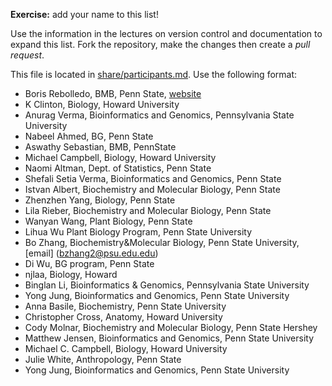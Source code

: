 **Exercise:** add your name to this list!

Use the information in the lectures on version control and documentation to expand this list.
Fork the repository, make the changes then create a *pull request*.

This file is located in [share/participants.md][url]. Use the following format:

* Boris Rebolledo, BMB, Penn State, [website](http://www.bx.psu.edu/~boris/)
* K Clinton, Biology, Howard University
* Anurag Verma, Bioinformatics and Genomics, Pennsylvania State University
* Nabeel Ahmed, BG, Penn State
* Aswathy Sebastian, BMB, PennState
* Michael Campbell, Biology, Howard University
* Naomi Altman, Dept. of Statistics, Penn State
* Shefali Setia Verma, Bioinformatics and Genomics, Penn State
* Istvan Albert, Biochemistry and Molecular Biology, Penn State
* Zhenzhen Yang, Biology, Penn State
* Lila Rieber, Biochemistry and Molecular Biology, Penn State
* Wanyan Wang, Plant Biology, Penn State
* Lihua Wu Plant Biology Program, Penn State University
* Bo Zhang, Biochemistry&Molecular Biology, Penn State University, [email] (bzhang2@psu.edu.edu)  
* Di Wu, BG program, Penn State
* njlaa, Biology, Howard
* Binglan Li, Bioinformatics & Genomics, Pennsylvania State University
* Yong Jung, Bioinformatics and Genomics, Penn State University
* Anna Basile, Biochemistry, Penn State University 
* Christopher Cross, Anatomy, Howard University
* Cody Molnar, Biochemistry and Molecular Biology, Penn State Hershey
* Matthew Jensen, Bioinformatics and Genomics, Penn State University
* Michael C. Campbell, Biology, Howard University
* Julie White, Anthropology, Penn State 
* Yong Jung, Bioinformatics and Genomics, Penn State University

[url]: https://github.com/biostars/bootcamp-central/blob/master/web/2016/share/participants.md
